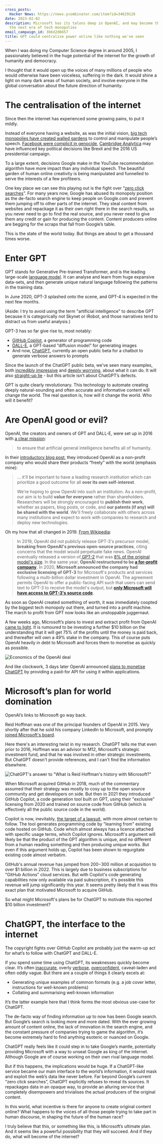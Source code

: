 ```yaml
---
cross_posts:
  Hacker News: https://news.ycombinator.com/item?id=34629126
date: 2023-02-02
description: Microsoft has its talons deep in OpenAI, and may become the engine of
  the next era of tech monopolies
email_campaign_id: 3b6d2d6657
title: GPT could centralise power online like nothing we've seen
---
```


When I was doing my Computer Science degree in around 2005, I passionately believed in the huge potential of the internet for the growth of humanity and democracy.

I thought that it would open up the voices of many millions of people who would otherwise have been voiceless, suffering in the dark. It would shine a light on many dark areas of human society, and involve everyone in the global conversation about the future direction of humanity.


# The centralisation of the internet

Since then the internet has experienced some growing pains, to put it mildly.

Instead of everyone having a website, as was the initial vision, [big tech monopolies have created walled gardens](https://medium.com/@irene.cl.ng/regulation-and-the-walled-gardens-of-big-tech-handle-with-care-92e24f66f663) to control and manipulate people’s speech. [Facebook were complicit in genocide](https://www.theguardian.com/technology/2021/dec/06/rohingya-sue-facebook-myanmar-genocide-us-uk-legal-action-social-media-violence), [Cambridge Analytica](https://en.wikipedia.org/wiki/Facebook%E2%80%93Cambridge_Analytica_data_scandal) may have influenced key political decisions like Brexit and the 2016 US presidential campaign.

To a large extent, decisions Google make in the YouTube recommendation algorithm have more impact than any individual speech. The beautiful garden of human online creativity is being manipulated and funnelled to serve the interests of a few profiteers.

One key place we can see this playing out is the fight over “[zero click searches](https://searchengineland.com/zero-click-google-searches-rose-to-nearly-65-in-2020-347115)”. For many years now, Google has abused its monopoly position as the de-facto search engine to keep people on Google.com and prevent them jumping off to other parts of the internet. They steal content from websites and repackage it as their own right there in the search results, so you never need to go to find the real source, and you never need to give them any credit or gain for producing the content. Content producers online are begging for the scraps that fall from Google’s table.

This is the state of the world today. But things are about to get a thousand times worse.


# Enter GPT

GPT stands for Generative Pre-trained Transformer, and is the leading large-scale [language model](https://en.wikipedia.org/wiki/Language_model). It can analyse and learn from huge expansive data-sets, and then generate unique natural language following the patterns in the training data.

In June 2020, GPT-3 splashed onto the scene, and GPT-4 is expected in the next few months.

(Aside: I try to avoid using the term "artificial intelligence" to describe GPT because it is categorically _not_ Skynet or iRobot, and those narratives tend to distract us from useful analysis.)

GPT-3 has so far give rise to, most notably:



* [GitHub Copilot](https://en.wikipedia.org/wiki/GitHub_Copilot), a generator of programming code
* [DALL-E](https://en.wikipedia.org/wiki/DALL-E), a GPT-based “diffusion model” for generating images
* And now, [ChatGPT](https://en.wikipedia.org/wiki/ChatGPT), currently an open public beta for a chatbot to generate verbose answers to prompts

Since the launch of the ChatGPT public beta, we’ve seen many examples, both [incredibly impressive](https://www.springboard.com/blog/news/chatgpt-revolution/) and [deeply worrying](https://mashable.com/article/chatgpt-scary-uses), about what it can do. It will also [straight-up lie](https://www.semafor.com/article/01/12/2023/chatgpt-knows-elon-musk-is-twitters-ceo-despite-saying-its-learning-cutoff-was-in-2021) - but this article isn’t about ChatGPT’s defects.

GPT is quite clearly revolutionary. This technology to automate creating deeply natural-sounding and often accurate and informative content will change the world. The real question is, how will it change the world. Who will it benefit?


# Are OpenAI good or evil?

OpenAI, the creators and owners of GPT and DALL-E, were set up in 2016 with [a clear mission](https://web.archive.org/web/20230120023614/openai.com/about/):

> to ensure that artificial general intelligence benefits all of humanity.

In their [introductory blog post](https://web.archive.org/web/20151226085652/https://openai.com/blog/introducing-openai/), they introduced OpenAI as a non-profit company who would share their products “freely” with the world (emphasis mine):

> … it'll be important to have a leading research institution which can prioritize a good outcome for all **over its own self-interest**.
> 
> We're hoping to grow OpenAI into such an institution. As a non-profit, our aim is to build **value for everyone** rather than shareholders. Researchers will be strongly encouraged to **publish their work**, whether as papers, blog posts, or code, and **our patents (if any) will be shared with the world**. We'll freely collaborate with others across many institutions and expect to work with companies to research and deploy new technologies.

Oh my how that all changed in 2019. [From Wikipedia](https://en.wikipedia.org/w/index.php?title=OpenAI&oldid=1134721429):

> In 2019, OpenAI did not publicly release GPT-3's precursor model, **breaking from OpenAI's previous open-source practices**, citing concerns that the model would perpetuate fake news. OpenAI eventually released a version of[ GPT-2](https://en.wikipedia.org/wiki/GPT-2) that was [8% of the original model's size](https://www.technologyreview.com/2019/08/29/133218/openai-released-its-fake-news-ai-gpt-2/). In the same year, **OpenAI restructured to be [a for-profit company](https://techcrunch.com/2019/03/11/openai-shifts-from-nonprofit-to-capped-profit-to-attract-capital/?)**. In 2020, **Microsoft announced the company had exclusive licensing of GPT-3** for Microsoft's products and services following a multi-billion dollar investment in OpenAI. The agreement permits OpenAI to offer a public-facing API such that users can send text to GPT-3 to receive the model's output, but **[only Microsoft will have access to GPT-3's source code](https://www.technologyreview.com/2020/09/23/1008729/openai-is-giving-microsoft-exclusive-access-to-its-gpt-3-language-model/)**.

As soon as OpenAI created something of worth, it was immediately coopted by the biggest tech monopoly out there, and turned into a profit machine. The march to profit from GPT now looks like an unstoppable juggernaut.

A few weeks ago, Microsoft’s plans to invest and extract profit from OpenAI [came to light](https://www.cnbc.com/2023/01/10/microsoft-to-invest-10-billion-in-chatgpt-creator-openai-report-says.html). It is rumoured to be investing a further $10 billion on the understanding that it will get 75% of the profits until the money is paid back, and thereafter will own a 49% stake in the company. This of course puts OpenAI heavily in debt to Microsoft and forces them to monetise as quickly as possible.

![Economics of the OpenAI deal](/images/economics-of-the-openai-deal.png)

And like clockwork, 3 days later OpenAI announced [plans to monetise ChatGPT](https://www.analyticsinsight.net/openai-announces-to-monetize-its-chatgpt-platform/) by providing a paid-for API for using it within applications.


# Microsoft’s plan for world domination

OpenAI’s links to Microsoft go way back.

Reid Hoffman was one of the principal founders of OpenAI in 2015. Very shortly after that he sold his company LinkedIn to Microsoft, and promptly [joined Microsoft's board](https://www.geekwire.com/2017/linkedin-founder-reid-hoffman-joins-microsoft-board-following-26b-acquisition/).

Here there's an interesting twist in my research. ChatGPT tells me that even prior to 2016, Hoffman was an advisor to M12, Microsoft's strategic investment fund, and that he was involved in other strategic investments. But ChatGPT doesn't provide references, and I can't find the information elsewhere.

![ChatGPT's answer to "What is Reid Hoffman's history with Microsoft?"](/images/chatgpt-reid-hoffman-microsoft.png)

When Microsoft acquired GitHub in 2018, much of the commentary assumed that their strategy was mostly to cosy up to the open source community and get developers on side. But then in 2021 they introduced GitHub Copilot, a code generation tool built on GPT, using their "exclusive" licensing from 2020 and trained on source code from GitHub (which is effectively all the public source code in the world).

Copilot is now, inevitably, [the target of a lawsuit](https://www.theregister.com/2022/11/11/githubs_copilot_opinion/), with more almost certain to follow. The tool generates programming code by "learning from" existing code hosted on GitHub. Code which almost always has a licence attached with specific usage terms, which Copilot ignores. Microsoft's argument will likely be that the product of the GPT algorithm is unique, and no different from a human reading something and then producing unique works. But even if this argument holds up, Copilot has been shown to regurgitate existing code almost verbatim.

GitHub's annual revenue has jumped from $200-$300 million at acquisition to over $1 billion in 2022. This is largely due to business subscriptions for "GitHub Actions" cloud services. But with Copilot's code generating capabilities now only available via paid subscription, it's possible this revenue will jump significantly this year. It seems pretty likely that it was this exact plan that motivated Microsoft to acquire GitHub.

So what might Microsoft's plans be for ChatGPT to motivate this reported $10 billion investment?


# ChatGPT, the interface to the internet

The copyright fights over GitHub Copilot are probably just the warm-up act for what’s to follow with ChatGPT and DALL-E.

If you spend some time using ChatGPT, its weaknesses quickly become clear. It’s often [inaccurate](https://www.fastcompany.com/90833017/openai-chatgpt-accuracy-gpt-4), overly [verbose](https://news.ycombinator.com/item?id=34371378), [overconfident](https://www.lesswrong.com/posts/28XBkxauWQAMZeXiF/chatgpt-seems-overconfident-to-me), caveat-laden and often oddly vague. But there are a couple of things it clearly excels at:

* Generating unique examples of common formats (e.g. a job cover letter, instructions for well-known problems)
* Collating and summarising well-known information

It’s the latter example here that I think forms the most obvious use-case for ChatGPT.

The de-facto way of finding information up to now has been Google search. But Google’s search is looking more and more dated. With the ever growing amount of content online, the lack of innovation in the search engine, and the constant pressure of companies trying to game the algorithm, it’s become extremely hard to find anything esoteric or nuanced on Google.

ChatGPT really feels like it could step in to take Google’s mantle, potentially providing Microsoft with a way to unseat Google as king of the internet. Although Google are of course working on their own rival language model.

But if this happens, the implications would be huge. If a ChatGPT-like service became our main interface to the world’s information, it would mask and exploit the web’s data like never before. Far beyond Google’s current “zero click searches”, ChatGPT explicitly refuses to reveal its sources. It repackages data in an opaque way, to provide an alluring service that completely disempowers and trivialises the actual producers of the original content.

In this world, what incentive is there for anyone to create original content online? What happens to the voices of all those people trying to take part in human discourse, in shaping the future of the human race?

I truly believe that this, or something like this, is Microsoft’s ultimate plan. And it seems like a powerful possibility that they will succeed. And if they do, what will become of the internet?